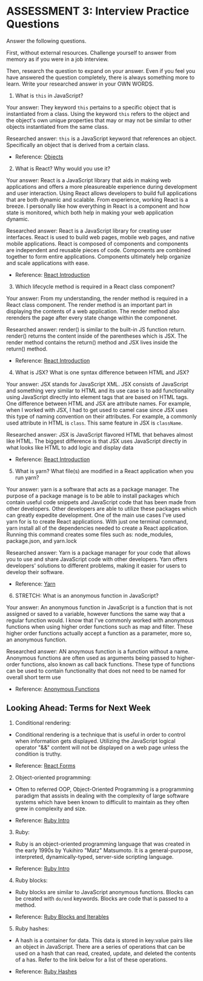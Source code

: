# ASSESSMENT 3: Interview Practice Questions

Answer the following questions.

First, without external resources. Challenge yourself to answer from memory as if you were in a job interview.

Then, research the question to expand on your answer. Even if you feel you have answered the question completely, there is always something more to learn. Write your researched answer in your OWN WORDS.


1. What is `this` in JavaScript?

  Your answer: They keyword `this` pertains to a specific object that is instantiated from a class. Using the keyword `this` refers to the object and the object's own unique properties that may or may not be similar to other objects instantiated from the same class.

  Researched answer: `this` is a JavaScript keyword that references an object. Specifically an object that is derived from a certain class.

  - Reference: [Objects](https://github.com/learn-academy-2022-charlie/Syllabus/blob/main/javascript/objects.md)


2. What is React? Why would you use it?

  Your answer: React is a JavaScript library that aids in making web applications and offers a more pleasureable experience during development and user interaction. Using React allows developers to build full applications that are both dynamic and scalable. From experience, working React is a breeze. I personally like how everything in React is a component and how state is monitored, which both help in making your web application dynamic.

  Researched answer: React is a JavaScript library for creating user interfaces. React is used to build web pages, mobile web pages, and native mobile applications. React is composed of components and components are independent and reusable pieces of code. Components are combined together to form entire applications. Components ultimately help organize and scale applications with ease.

  - Reference: [React Introduction](https://github.com/learn-academy-2022-charlie/Syllabus/blob/main/react/intro.md)



3. Which lifecycle method is required in a React class component?

  Your answer: From my understanding, the render method is required in a React class component. The render method is an important part in displaying the contents of a web application. The render method also rerenders the page after every state change within the componenet.

  Researched answer: render() is similar to the built-in JS function return. render() returns the content inside of the parentheses which is JSX. The render method contains the return() method and JSX lives inside the return() method.

  - Reference: [React Introduction](https://github.com/learn-academy-2022-charlie/Syllabus/blob/main/react/intro.md)


4. What is JSX? What is one syntax difference between HTML and JSX?

  Your answer: JSX stands for JavaScript XML. JSX consists of JavaScript and something very similar to HTML and its use case is to add functionality using JavaScript directly into element tags that are based on HTML tags. One difference between HTML and JSX are attribute names. For example, when I worked with JSX, I had to get used to camel case since JSX uses this type of naming convention on their attributes. For example, a commonly used attribute in HTML is `class`. This same feature in JSX is `className`.

  Researched answer: JSX is JavaScript flavored HTML that behaves almost like HTML. The biggest difference is that JSX uses JavaScript directly in what looks like HTML to add logic and display data

  - Reference: [React Introduction](https://github.com/learn-academy-2022-charlie/Syllabus/blob/main/react/intro.md)


5. What is yarn? What file(s) are modified in a React application when you run yarn?

  Your answer: yarn is a software that acts as a package manager. The purpose of a package manage is to be able to install packages which contain useful code snippets and JavaScript code that has been made from other developers. Other developers are able to utilize these packages which can greatly expedite development. One of the main use cases I've used yarn for is to create React applications. With just one terminal command, yarn install all of the dependencies needed to create a React application. Running this command creates some files such as: node_modules, package.json, and yarn.lock

  Researched answer: Yarn is a package manager for your code that allows you to use and share JavaScript code with other developers. Yarn offers developers' solutions to different problems, making it easier for users to develop their software.

  - Reference: [Yarn](https://classic.yarnpkg.com/lang/en/docs/getting-started/#:~:text=Yarn%20is%20a%20package%20manager,t%20ever%20have%20to%20worry.)

6. STRETCH: What is an anonymous function in JavaScript?

  Your answer: An anonymous function in JavaScript is a function that is not assigned or saved to a variable, however functions the same way that a regular function would. I know that I've commonly worked with anonymous functions when using higher order functions such as map and filter. These higher order functions actually accept a function as a parameter, more so, an anonymous function.

  Researched answer: AN anoymous function is a function without a name. Anonymous functions are often used as arguments being passed to higher-order functions, also known as call back functions. These type of functions can be used to contain functionality that does not need to be named for overall short term use

   - Reference: [Anonymous Functions](https://www.javascripttutorial.net/javascript-anonymous-functions/)


## Looking Ahead: Terms for Next Week

1. Conditional rendering:
- Conditional rendering is a technique that is useful in order to control when information gets displayed. Utilizing the JavaScript logical operator "&&" content will not be displayed on a web page unless the condition is truthy.

- Reference: [React Forms](https://github.com/learn-academy-2022-charlie/Syllabus/blob/main/react/forms.md)

2. Object-oriented programming:
- Often to referred OOP, Object-Oriented Programming is a programming paradigm that assists in dealing with the complexity of large software systems which have been known to difficulit to maintain as they often grew in complexity and size.

- Reference: [Ruby Intro](https://github.com/learn-academy-2022-charlie/Syllabus/blob/main/ruby/intro.md)

3. Ruby:
- Ruby is an object-oriented programming language that was created in the early 1990s by Yukihiro "Matz" Matsumoto. It is a general-purpose, interpreted, dynamically-typed, server-side scripting language.

- Reference: [Ruby Intro](https://github.com/learn-academy-2022-charlie/Syllabus/blob/main/ruby/intro.md)


4. Ruby blocks:
- Ruby blocks are similar to JavaScript anonymous functions. Blocks can be created with `do/end` keywords. Blocks are code that is passed to a method.

- Reference: [Ruby Blocks and Iterables](https://github.com/learn-academy-2022-charlie/Syllabus/blob/main/ruby/blocks.md)

5. Ruby hashes:
- A hash is a container for data. This data is stored in key:value pairs like an object in JavaScript. There are a series of operations that can be used on a hash that can read, created, update, and deleted the contents of a has. Refer to the link below for a list of these operations.

- Reference: [Ruby Hashes](https://github.com/learn-academy-2022-charlie/Syllabus/blob/main/ruby/hashes.md)
